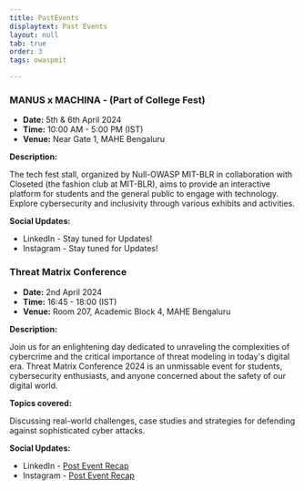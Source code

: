 ```yaml
---
title: PastEvents
displaytext: Past Events
layout: null
tab: true
order: 3
tags: owaspmit

---
```


### MANUS x MACHINA - (Part of College Fest)

- **Date:** 5th & 6th April 2024
- **Time:** 10:00 AM - 5:00 PM (IST)
- **Venue:** Near Gate 1, MAHE Bengaluru

**Description:**

The tech fest stall, organized by Null-OWASP MIT-BLR in collaboration with Closeted (the fashion club at MIT-BLR), aims to provide an interactive platform for students and the general public to engage with technology. Explore cybersecurity and inclusivity through various exhibits and activities.

**Social Updates:**

- LinkedIn - Stay tuned for Updates!
- Instagram - Stay tuned for Updates!



### Threat Matrix Conference 

- **Date:** 2nd April 2024
- **Time:** 16:45 - 18:00 (IST)
- **Venue:** Room 207, Academic Block 4, MAHE Bengaluru

**Description:**

Join us for an enlightening day dedicated to unraveling the complexities of cybercrime and the critical importance of threat modeling in today's digital era. Threat Matrix Conference 2024 is an unmissable event for students, cybersecurity enthusiasts, and anyone concerned about the safety of our digital world.

**Topics covered:** 

Discussing real-world challenges, case studies and strategies for defending against sophisticated cyber attacks.

**Social Updates:**

- LinkedIn - [Post Event Recap](https://www.linkedin.com/posts/owasp-mit-blr_cybersecurity-threatmatrixconference-nullowaspblr-activity-7182661259547344896-rCi3)
- Instagram - [Post Event Recap](https://www.instagram.com/p/C5VgpYQt7h9)